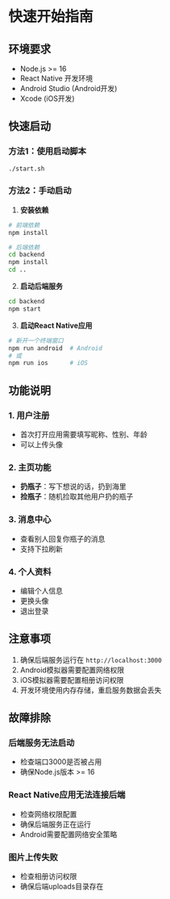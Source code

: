 # 快速开始指南

## 环境要求

- Node.js >= 16
- React Native 开发环境
- Android Studio (Android开发)
- Xcode (iOS开发)

## 快速启动

### 方法1：使用启动脚本
```bash
./start.sh
```

### 方法2：手动启动

1. **安装依赖**
```bash
# 前端依赖
npm install

# 后端依赖
cd backend
npm install
cd ..
```

2. **启动后端服务**
```bash
cd backend
npm start
```

3. **启动React Native应用**
```bash
# 新开一个终端窗口
npm run android  # Android
# 或
npm run ios      # iOS
```

## 功能说明

### 1. 用户注册
- 首次打开应用需要填写昵称、性别、年龄
- 可以上传头像

### 2. 主页功能
- **扔瓶子**：写下想说的话，扔到海里
- **捡瓶子**：随机捡取其他用户扔的瓶子

### 3. 消息中心
- 查看别人回复你瓶子的消息
- 支持下拉刷新

### 4. 个人资料
- 编辑个人信息
- 更换头像
- 退出登录

## 注意事项

1. 确保后端服务运行在 `http://localhost:3000`
2. Android模拟器需要配置网络权限
3. iOS模拟器需要配置相册访问权限
4. 开发环境使用内存存储，重启服务数据会丢失

## 故障排除

### 后端服务无法启动
- 检查端口3000是否被占用
- 确保Node.js版本 >= 16

### React Native应用无法连接后端
- 检查网络权限配置
- 确保后端服务正在运行
- Android需要配置网络安全策略

### 图片上传失败
- 检查相册访问权限
- 确保后端uploads目录存在
